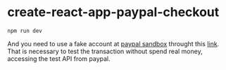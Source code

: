 # create-react-app-paypal-checkout

`npm run dev`

And you need to use a fake account at [paypal sandbox](https://www.sandbox.paypal.com/us/home) throught this [link](https://developer.paypal.com/developer/accounts/). That is necessary to test the transaction without spend real money, accessing the test API from paypal.
